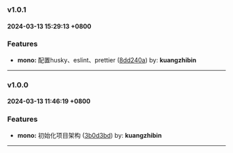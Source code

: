 ### v1.0.1
#### 2024-03-13 15:29:13 +0800

### Features

* **mono:** 配置husky、eslint、prettier  ([8dd240a](https://github.com/bin-K/monorepo-pnpm-vue/commit/8dd240a)) by: **kuangzhibin**

---

### v1.0.0
#### 2024-03-13 11:46:19 +0800

### Features

* **mono:** 初始化项目架构  ([3b0d3bd](https://github.com/bin-K/monorepo-pnpm-vue/commit/3b0d3bd)) by: **kuangzhibin**

---
